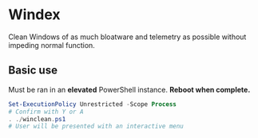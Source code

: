 # Windex

Clean Windows of as much bloatware and telemetry as possible without impeding normal function.

## Basic use

Must be ran in an **elevated** PowerShell instance. **Reboot when complete.**
```powershell
Set-ExecutionPolicy Unrestricted -Scope Process
# Confirm with Y or A
. ./winclean.ps1
# User will be presented with an interactive menu
```